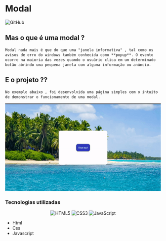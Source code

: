 # Modal
![GitHub](https://img.shields.io/github/license/DevGustavoCoelho07/Projetos-Javascript/blob/main/LICENSE)

## Mas o que é uma modal ?

    Modal nada mais é que do que uma "janela informativa" , tal como os avisos de erro do windows também conhecida como **popup**. O evento ocorre na maioria das vezes quando o usuário clica em um determinado botão abrindo uma pequena janela com alguma informação ou anúncio.

## E o projeto ??

    No exemplo abaixo , foi desenvolvida uma página simples com o intuito de demonstrar o funcionamento de uma modal.

![ExemploModal](https://github.com/DevGustavoCoelho07/Projetos-Javascript/blob/main/assets/modal-gif.gif)

### Tecnologias utilizadas

<p align="center"><img alt="HTML5" src="https://img.shields.io/badge/html5-%23E34F26.svg?style=for-the-badge&logo=html5&logoColor=white"/>
<img alt="CSS3" src="https://img.shields.io/badge/css3-%231572B6.svg?style=for-the-badge&logo=css3&logoColor=white"/>
<img alt="JavaScript" src="https://img.shields.io/badge/javascript-%23323330.svg?style=for-the-badge&logo=javascript&logoColor=%23F7DF1E"/></p>

- Html
- Css
- Javascript
